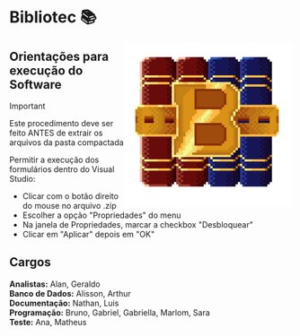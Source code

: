 # Bibliotec 📚

<img align="right" src="Logo_Bibliotec.png" width="300"/>  

## Orientações para execução do Software

> [!IMPORTANT]  
> Este procedimento deve ser feito ANTES de extrair os arquivos da pasta compactada  

Permitir a execução dos formulários dentro do Visual Studio:  
- Clicar com o botão direito do mouse no arquivo .zip  
- Escolher a opção "Propriedades" do menu  
- Na janela de Propriedades, marcar a checkbox "Desbloquear"  
- Clicar em "Aplicar" depois em "OK"  

## Cargos

**Analistas:** Alan, Geraldo  
**Banco de Dados:** Alisson, Arthur  
**Documentação:** Nathan, Luis  
**Programação:** Bruno, Gabriel, Gabriella, Marlom, Sara  
**Teste:** Ana, Matheus  
